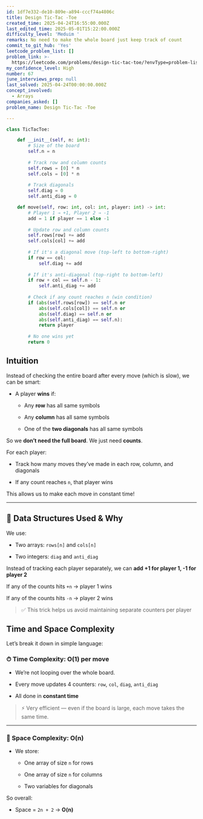 ```yaml
---
id: 1df7e332-de10-809e-a894-cccf74a4806c
title: Design Tic-Tac -Toe
created_time: 2025-04-24T16:55:00.000Z
last_edited_time: 2025-05-01T15:22:00.000Z
difficulty_level: 'Meduim '
remarks: No need to make the whole board just keep track of count
commit_to_git_hub: 'Yes'
leetcode_problem_list: []
problem_link: >-
  https://leetcode.com/problems/design-tic-tac-toe/?envType=problem-list-v2&envId=7p5x763
my_confidence_level: High
number: 67
june_interviews_prep: null
last_solved: 2025-04-24T00:00:00.000Z
concept_involved:
  - Arrays
companies_asked: []
problem_name: Design Tic-Tac -Toe

---
```


```python
class TicTacToe:

    def __init__(self, n: int):
        # Size of the board
        self.n = n
        
        # Track row and column counts
        self.rows = [0] * n
        self.cols = [0] * n
        
        # Track diagonals
        self.diag = 0
        self.anti_diag = 0

    def move(self, row: int, col: int, player: int) -> int:
        # Player 1 → +1, Player 2 → -1
        add = 1 if player == 1 else -1
        
        # Update row and column counts
        self.rows[row] += add
        self.cols[col] += add
        
        # If it's a diagonal move (top-left to bottom-right)
        if row == col:
            self.diag += add
        
        # If it's anti-diagonal (top-right to bottom-left)
        if row + col == self.n - 1:
            self.anti_diag += add
        
        # Check if any count reaches n (win condition)
        if (abs(self.rows[row]) == self.n or
            abs(self.cols[col]) == self.n or
            abs(self.diag) == self.n or
            abs(self.anti_diag) == self.n):
            return player
        
        # No one wins yet
        return 0


```

## Intuition

Instead of checking the entire board after every move (which is slow), we can be smart:

*   A player **wins** if:

    *   Any **row** has all same symbols

    *   Any **column** has all same symbols

    *   One of the **two diagonals** has all same symbols

So we **don’t need the full board**. We just need **counts**.

For each player:

*   Track how many moves they’ve made in each row, column, and diagonals

*   If any count reaches `n`, that player wins

This allows us to make each move in constant time!

***

## 🔹 Data Structures Used & Why

We use:

*   Two arrays: `rows[n]` and `cols[n]`

*   Two integers: `diag` and `anti_diag`

Instead of tracking each player separately, we can **add +1 for player 1, -1 for player 2**

If any of the counts hits `+n` → player 1 wins

If any of the counts hits `-n` → player 2 wins

> ✅ This trick helps us avoid maintaining separate counters per player

## Time and Space Complexity

Let’s break it down in simple language:

### ⏱ Time Complexity: **O(1)** per move

*   We’re not looping over the whole board.

*   Every move updates 4 counters: `row`, `col`, `diag`, `anti_diag`

*   All done in **constant time**

> ⚡ Very efficient — even if the board is large, each move takes the same time.

***

### 💾 Space Complexity: **O(n)**

*   We store:

    *   One array of size `n` for rows

    *   One array of size `n` for columns

    *   Two variables for diagonals

So overall:

*   Space = `2n + 2` → **O(n)**
